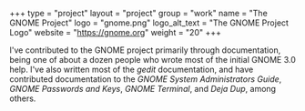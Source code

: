+++
type = "project"
layout = "project"
group = "work"
name = "The GNOME Project"
logo = "gnome.png"
logo_alt_text = "The GNOME Project Logo"
website = "https://gnome.org"
weight = "20"
+++

I've contributed to the GNOME project primarily through documentation, being
one of about a dozen people who wrote most of the initial GNOME 3.0 help.
I've also written most of the *gedit* documentation, and have contributed
documentation to the *GNOME System Administrators Guide*,
*GNOME Passwords and Keys*, *GNOME Terminal*, and *Deja Dup*, among others.
